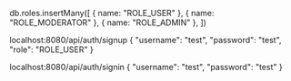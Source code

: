 db.roles.insertMany([
   { name: "ROLE_USER" },
   { name: "ROLE_MODERATOR" },
   { name: "ROLE_ADMIN" },
])



localhost:8080/api/auth/signup
{
    "username": "test",
    "password": "test",
    "role": "ROLE_USER"
}

localhost:8080/api/auth/signin
{
    "username": "test",
    "password": "test"
}
